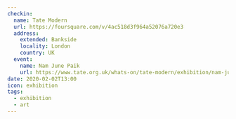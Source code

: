 ```yaml
---
checkin:
  name: Tate Modern
  url: https://foursquare.com/v/4ac518d3f964a52076a720e3
  address:
    extended: Bankside
    locality: London
    country: UK
  event:
    name: Nam June Paik
    url: https://www.tate.org.uk/whats-on/tate-modern/exhibition/nam-june-paik
date: 2020-02-02T13:00
icon: exhibition
tags:
  - exhibition
  - art
---
```

